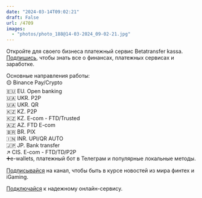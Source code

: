 ```yaml
---
date: "2024-03-14T09:02:21"
draft: False
url: /4709
images:
  - "photos/photo_188@14-03-2024_09-02-21.jpg"
---
```


Откройте для своего бизнеса платежный сервис Betatransfer kassa.   
[Подпишись](https://t.me/btrkassa), чтобы знать все о финансах, платежных сервисах и заработке.

Основные направления работы:  
🟡 Binance Pay/Crypto  
🇪🇺 EU. Open banking  
🇺🇦 UKR. P2P  
🇺🇦 UKR. QR   
🇰🇿 KZ. P2P   
🇰🇿 KZ. E-com - FTD/Trusted  
🇦🇿 AZ. FTD E-com   
🇧🇷 BR. PIX   
🇮🇳 INR. UPI/QR AUTO   
🇯🇵 JP. Bank transfer   
↗️ CIS. E-com - FTD/TD/P2P  
➕e-wallets, платежный бот в Телеграм и популярные локальные методы.

[Подписывайся](https://t.me/btrkassa) на канал, чтобы быть в курсе новостей из мира финтех и iGaming.

[Подключайся](https://betatransfer-merchant.com/) к надежному онлайн-сервису.
